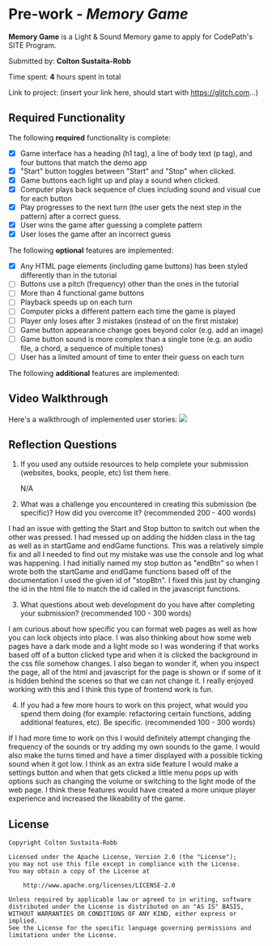 # Pre-work - *Memory Game*

**Memory Game** is a Light & Sound Memory game to apply for CodePath's SITE Program. 

Submitted by: **Colton Sustaita-Robb**

Time spent: **4** hours spent in total

Link to project: (insert your link here, should start with https://glitch.com...)

## Required Functionality

The following **required** functionality is complete:

* [X] Game interface has a heading (h1 tag), a line of body text (p tag), and four buttons that match the demo app
* [X] "Start" button toggles between "Start" and "Stop" when clicked. 
* [X] Game buttons each light up and play a sound when clicked. 
* [X] Computer plays back sequence of clues including sound and visual cue for each button
* [X] Play progresses to the next turn (the user gets the next step in the pattern) after a correct guess. 
* [X] User wins the game after guessing a complete pattern
* [X] User loses the game after an incorrect guess

The following **optional** features are implemented:

* [X] Any HTML page elements (including game buttons) has been styled differently than in the tutorial
* [ ] Buttons use a pitch (frequency) other than the ones in the tutorial
* [ ] More than 4 functional game buttons
* [ ] Playback speeds up on each turn
* [ ] Computer picks a different pattern each time the game is played
* [ ] Player only loses after 3 mistakes (instead of on the first mistake)
* [ ] Game button appearance change goes beyond color (e.g. add an image)
* [ ] Game button sound is more complex than a single tone (e.g. an audio file, a chord, a sequence of multiple tones)
* [ ] User has a limited amount of time to enter their guess on each turn

The following **additional** features are implemented:

## Video Walkthrough

Here's a walkthrough of implemented user stories:
![](your-link-here)


## Reflection Questions
1. If you used any outside resources to help complete your submission (websites, books, people, etc) list them here. 

     N/A

2. What was a challenge you encountered in creating this submission (be specific)? How did you overcome it? (recommended 200 - 400 words) 

I had an issue with getting the Start and Stop button to switch out when the other was pressed. I had messed up on adding the hidden class in the tag as well as in startGame and endGame functions. This was a relatively simple fix and all I needed to find out my mistake was use the console and log what was happening. I had initially named my stop button as "endBtn" so when I wrote both the startGame and endGame functions based off of the documentation I used the given id of "stopBtn". I fixed this just by changing the id in the html file to match the id called in the javascript functions.


3. What questions about web development do you have after completing your submission? (recommended 100 - 300 words) 

I am curious about how specific you can format web pages as well as how you can lock objects into place. I was also thinking about how some web pages have a dark mode and a light mode so I was wondering if that works based off of a button clicked type and when it is clicked the background in the css file somehow changes. I also began to wonder if, when you inspect the page, all of the html and javascript for the page is shown or if some of it is hidden behind the scenes so that we can not change it. I really enjoyed working with this and I think this type of frontend work is fun.


4. If you had a few more hours to work on this project, what would you spend them doing (for example: refactoring certain functions, adding additional features, etc). Be specific. (recommended 100 - 300 words) 

If I had more time to work on this I would definitely attempt changing the frequency of the sounds or try adding my own sounds to the game. I would also make the turns timed and have a timer displayed with a possible ticking sound when it got low. I think as an extra side feature I would make a settings button and when that gets clicked a little menu pops up with options such as changing the volume or switching to the light mode of the web page. I think these features would have created a more unique player experience and increased the likeability of the game.



## License

    Copyright Colton Sustaita-Robb

    Licensed under the Apache License, Version 2.0 (the "License");
    you may not use this file except in compliance with the License.
    You may obtain a copy of the License at

        http://www.apache.org/licenses/LICENSE-2.0

    Unless required by applicable law or agreed to in writing, software
    distributed under the License is distributed on an "AS IS" BASIS,
    WITHOUT WARRANTIES OR CONDITIONS OF ANY KIND, either express or implied.
    See the License for the specific language governing permissions and
    limitations under the License.